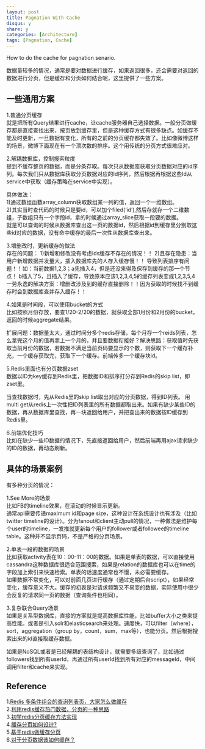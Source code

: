 ```yaml
---
layout: post
title: Pagnation With Cache
disqus: y
share: y
categories: [Architecture]
tags: [Pagnation, Cache]
---
```


How to do the cache for pagnation senario.

数据量较多的情况，通常是要对数据进行缓存，如果返回很多，还会需要对返回的数据进行分页，但是缓存和分页如何结合呢，这里提供了一些方案。

一些通用方案
-----------
1.普通分页缓存  
就是把所有Query结果进行cache，让cache服务器自己选择数据。一般分页做缓存都是直接查找出来，按页放到缓存里，但是这种缓存方式有很多缺点。如缓存不能及时更新，一旦数据有变化，所有的之前的分页缓存都失效了。比如像微博这样的场景，微博下面现在有一个顶次数的排序。这个用传统的分页方式很难应对。

2.解耦数据库，控制搜索粒度  
提到不缓存整页的数据，而是分条存取。每次只从数据库获取分页数据对应的id序列。每次我们只从数据库获取分页数据对应的Id序列，然后根据再根据这些Id从service中获取（缓存策略在service中实现）。

具体做法：  
1)通过数组函数array_column获取数组某一列的值，返回一个一维数组。  
2)其实当时查代码的时候只是要id，可以加个filed(‘id’),然后存就存一个二维数组，子数组只有一个字段id，拿的时候通过array_slice获取一段要的数据。  
就是可以查询的时候从数据库查出这一页的数据id，然后根据id到缓存里分别取这些id对应的数据，没有命中缓存的最后一次性从数据库查出来。

3.增删改时，更新缓存的做法  
存在的问题：
1)新增和修改没有考虑ids缓存不存在的情况！！
2)且存在隐患：当用户新增数据并发量大，插入数据库先的人存入缓存慢！！
导致列表排序有问题！！如：当前数据1,2,3；a先插入4，但是还没来得及保存到缓存的那一个节点！
b插入了5，且插入了缓存，导致原本应该1,2,3,4,5的缓存列表变成1,2,3,5,4
一劳永逸的解决方案：增删改涉及到的缓存直接删除！！因为获取的时候找不到缓存时会到数据库查并存入缓存！！

4.如果是时间段，可以使用bucket的方式  
比如按照月份存放，要查1/20-2/20的数据，就获取全部1月份和2月份的bucket，返回的时候aggregate结果。

扩展问题：数据量太大，通过时间分多个redis存储，每个月存一个reids列表，怎么拿完这个月的值再拿上一个月的，并且要数据衔接好？解决思路：获取值时先获取当前月份的数据，若数据不满足当前页码要显示的个数，则获取下一个缓存补充，一个缓存获取完，获取下一个缓存。前端传多一个缓存块id。

5.Redis里面也有分页数据zset  
数据以ID为key缓存到Redis里，把数据ID和排序打分存到Redis的skip list，即zset里。

当查找数据时，先从Redis里的skip list取出对应的分页数据，得到ID列表。
用multi get从redis上一次性把ID列表里的所有数据都取出来。如果有缺少某些ID的数据，再从数据库里查找，再一块返回给用户，并把查出来的数据按ID缓存到Redis里。

6.前端优化技巧  
比如在缺少一些ID数据的情况下，先直接返回给用户，然后前端再用ajax请求缺少的ID的数据，再动态刷新。

具体的场景案例
-------------
有多种分页的情况：  

1.See More的场景  
比如FB的timeline效果，在滚动的时候显示更新。  
通常api需要传递maximum id和page size，这种设计在系统设计也有涉及（比如twitter timeline的设计）。分为fanout和client主动pull的情况，一种做法是维护每个user的timeline，一发推就更新每个用户的follower或者followee的timeline table。这种并不显示页码，不是严格的分页场景。  

2.单表一段的数据的场景  
比如获取activity表在10：00-11：00的数据。如果是单表的数据，可以直接使用cassandra这种数据库很适合范围搜索，如果是relation的数据库也可以在time的字段加上索引来快速检索。单表的话速度通常也不慢，未必需要缓存。    
如果数据不常变化，可以对前面几页进行缓存（通过定期后台script），如果经常变化，缓存意义不大。缓存的初衷是对请求频繁又不易变的数据，实际使用中很少会反复的请求同一页的数据（查询条件也相同）。

3.复杂联合Query场景  
如果是关系型数据库，直接的方案就是提高数据库性能，比如buffer大小之类来提高性能。或者是引入solr和elasticsearch来处理。速度快，可以filter（where），sort，aggregation（group by，count，sum，max等），也能分页。然后根据搜索出来的id直接取缓存数据。

如果是NoSQL或者是已经解耦的表结构设计，就需要多级查询了，比如通过followers找到所有userId，再通过所有userId找到所有对应的messageId，中间调用filter和cache来实现。


Reference
----------
1.[Redis 多条件组合的查询列表页，大家怎么做缓存](https://ruby-china.org/topics/10211)  
2.[利用redis缓存热门数据，分页的一种思路](https://www.qedev.com/bigdata/58218.html)  
3.[初学redis分页缓存方法实现](https://juejin.cn/post/6844903592390819854)  
4.[缓存分页如何设计?](https://www.zhihu.com/question/34485926/answer/139117866)  
5.[基于redis做缓存分页](https://my.oschina.net/1107156537/blog/1617252)  
6.[对于分页数据该如何缓存？](https://www.cnblogs.com/duanhongbj/archive/2013/01/13/2858600.html)  





